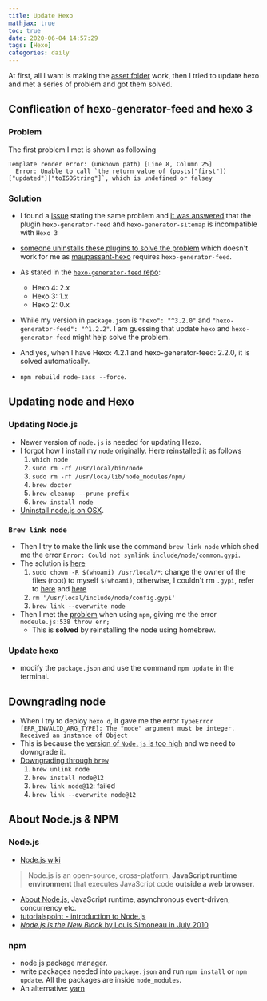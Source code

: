 ```yaml
---
title: Update Hexo
mathjax: true
toc: true
date: 2020-06-04 14:57:29
tags: [Hexo]
categories: daily
---
```


At first, all I want is making the [asset folder](https://hexo.io/docs/asset-folders.html) work, then I tried to update hexo and met a series of problem and got them solved.

<!--more-->

## Conflication of hexo-generator-feed and hexo 3

### Problem
The first problem I met is shown as following
```
Template render error: (unknown path) [Line 8, Column 25]
  Error: Unable to call `the return value of (posts["first"])["updated"]["toISOString"]`, which is undefined or falsey
```

### Solution

- I found a [issue](https://github.com/iissnan/theme-next-docs/issues/79) stating the same problem and [it was answered](https://github.com/iissnan/theme-next-docs/issues/79#issuecomment-287474959) that the plugin `hexo-generator-feed` and `hexo-generator-sitemap` is incompatible with `Hexo 3`

- [someone uninstalls these plugins to solve the problem](http://mixoo.cn/2020/02/08/hexo-tempalte-render-error/) which doesn't work for me as [maupassant-hexo](https://github.com/tufu9441/maupassant-hexo) requires `hexo-generator-feed`.

- As stated in the [`hexo-generator-feed` repo](https://github.com/hexojs/hexo-generator-feed): 
  - Hexo 4: 2.x
  - Hexo 3: 1.x
  - Hexo 2: 0.x
- While my version in `package.json` is `"hexo": "^3.2.0"` and `"hexo-generator-feed": "^1.2.2"`. I am guessing that update `hexo` and `hexo-generator-feed` might help solve the problem.
- And yes, when I have Hexo: 4.2.1 and hexo-generator-feed: 2.2.0, it is solved automatically.
- `npm rebuild node-sass --force`.

## Updating node and Hexo

### Updating Node.js
- Newer version of `node.js` is needed for updating Hexo.
- I forgot how I install my `node` originally. Here reinstalled it as follows
  1. `which node`
  2. `sudo rm -rf /usr/local/bin/node`
  3. `sudo rm -rf /usr/loca/lib/node_modules/npm/`
  4. `brew doctor`
  5. `brew cleanup --prune-prefix`
  6. `brew install node`
- [Uninstall node.js on OSX](https://stackoverflow.com/a/26919540/5798355).

### `Brew link node`
- Then I try to make the link use the command `brew link node` which shed me the error `Error: Could not symlink include/node/common.gypi`.
- The solution is [here](https://discourse.brew.sh/t/mac-osx-homebrew-error-could-not-symlink-include-node-common-gypi/4717)
  1. `sudo chown -R $(whoami) /usr/local/*`: change the owner of the files (root) to myself `$(whoami)`, otherwise, I couldn't rm `.gypi`, refer to [here](https://discourse.brew.sh/t/mac-osx-homebrew-error-could-not-symlink-include-node-common-gypi/4717/5) and [here](https://gist.github.com/rcugut/c7abd2a425bb65da3c61d8341cd4b02d)
  2. `rm '/usr/local/include/node/config.gypi'`
  3. `brew link --overwrite node`
- Then I met the [problem](https://stackoverflow.com/questions/47306169/npm-version-is-giving-errormodule-js538-throw-err-error-cannot-find-modul) when using `npm`, giving me the error `modeule.js:538 throw err;`
  - This is **solved** by reinstalling the node using homebrew.

### Update hexo
- modify the `package.json` and use the command `npm update` in the terminal.

## Downgrading node
- When I try to deploy `hexo d`, it gave me the error `TypeError [ERR_INVALID_ARG_TYPE]: The "mode" argument must be integer. Received an instance of Object`
- This is because the [version of `Node.js` is too high](https://zhuanlan.zhihu.com/p/136552969) and we need to downgrade it.
- [Downgrading through `brew`](https://medium.com/@georgeenathomas/3-step-process-to-downgrade-node-version-using-homebrew-bc0b0a72ae27) 
  1. `brew unlink node`
  2. `brew install node@12`
  3. `brew link node@12`: failed
  4. `brew link --overwrite node@12`

## About Node.js & NPM
### Node.js
- [Node.js wiki](https://en.wikipedia.org/wiki/Node.js)
> Node.js is an open-source, cross-platform, **JavaScript runtime environment** that executes JavaScript code **outside a web browser**. 

- [About Node.js](https://nodejs.org/en/about/), JavaScript runtime, asynchronous event-driven, concurrency etc.
- [tutorialspoint - introduction to Node.js](https://www.tutorialspoint.com/nodejs/nodejs_introduction.htm)
- [*Node.js is the New Black* by Louis Simoneau in July 2010](https://www.sitepoint.com/node-js-is-the-new-black/)

### npm
- node.js package manager.
- write packages needed into `package.json` and run `npm install` or `npm update`. All the packages are inside `node_modules`.
- An alternative: [yarn](https://yarnpkg.com/)
